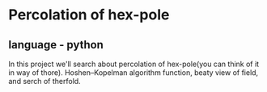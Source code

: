 # Percolation of hex-pole
## language - python
In this project we'll search about percolation of hex-pole(you can think of it in way of thore). 
Hoshen–Kopelman algorithm function, beaty view of field, and serch of therfold.